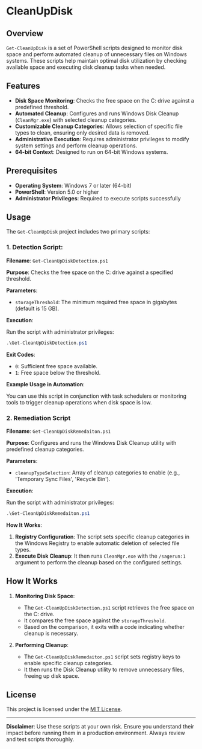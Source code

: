 
# CleanUpDisk

## Overview

`Get-CleanUpDisk` is a set of PowerShell scripts designed to monitor disk space and perform automated cleanup of unnecessary files on Windows systems. These scripts help maintain optimal disk utilization by checking available space and executing disk cleanup tasks when needed.

## Features

- **Disk Space Monitoring**: Checks the free space on the C: drive against a predefined threshold.
- **Automated Cleanup**: Configures and runs Windows Disk Cleanup (`CleanMgr.exe`) with selected cleanup categories.
- **Customizable Cleanup Categories**: Allows selection of specific file types to clean, ensuring only desired data is removed.
- **Administrative Execution**: Requires administrator privileges to modify system settings and perform cleanup operations.
- **64-bit Context**: Designed to run on 64-bit Windows systems.

## Prerequisites

- **Operating System**: Windows 7 or later (64-bit)
- **PowerShell**: Version 5.0 or higher
- **Administrator Privileges**: Required to execute scripts successfully


## Usage

The `Get-CleanUpDisk` project includes two primary scripts:

### 1. Detection Script:

**Filename**: `Get-CleanUpDiskDetection.ps1`

**Purpose**: Checks the free space on the C: drive against a specified threshold.

**Parameters**:
- `storageThreshold`: The minimum required free space in gigabytes (default is 15 GB).

**Execution**:

Run the script with administrator privileges:

```powershell
.\Get-CleanUpDiskDetection.ps1
```

**Exit Codes**:
- `0`: Sufficient free space available.
- `1`: Free space below the threshold.

**Example Usage in Automation**:

You can use this script in conjunction with task schedulers or monitoring tools to trigger cleanup operations when disk space is low.

### 2. Remediation Script

**Filename**: `Get-CleanUpDiskRemedaiton.ps1`

**Purpose**: Configures and runs the Windows Disk Cleanup utility with predefined cleanup categories.

**Parameters**:
- `cleanupTypeSelection`: Array of cleanup categories to enable (e.g., 'Temporary Sync Files', 'Recycle Bin').

**Execution**:

Run the script with administrator privileges:

```powershell
.\Get-CleanUpDiskRemedaiton.ps1
```

**How It Works**:
1. **Registry Configuration**: The script sets specific cleanup categories in the Windows Registry to enable automatic deletion of selected file types.
2. **Execute Disk Cleanup**: It then runs `CleanMgr.exe` with the `/sagerun:1` argument to perform the cleanup based on the configured settings.

## How It Works

1. **Monitoring Disk Space**:
   - The `Get-CleanUpDiskDetection.ps1` script retrieves the free space on the C: drive.
   - It compares the free space against the `storageThreshold`.
   - Based on the comparison, it exits with a code indicating whether cleanup is necessary.

2. **Performing Cleanup**:
   - The `Get-CleanUpDiskRemedaiton.ps1` script sets registry keys to enable specific cleanup categories.
   - It then runs the Disk Cleanup utility to remove unnecessary files, freeing up disk space.



## License

This project is licensed under the [MIT License](LICENSE).


---

**Disclaimer**: Use these scripts at your own risk. Ensure you understand their impact before running them in a production environment. Always review and test scripts thoroughly.
